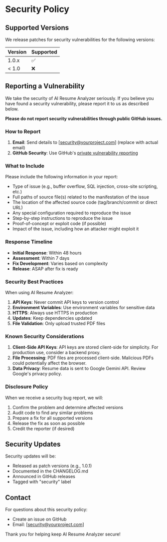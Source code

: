 # Security Policy

## Supported Versions

We release patches for security vulnerabilities for the following versions:

| Version | Supported          |
| ------- | ------------------ |
| 1.0.x   | :white_check_mark: |
| < 1.0   | :x:                |

## Reporting a Vulnerability

We take the security of AI Resume Analyzer seriously. If you believe you have found a security vulnerability, please report it to us as described below.

**Please do not report security vulnerabilities through public GitHub issues.**

### How to Report

1. **Email**: Send details to [security@yourproject.com] (replace with actual email)
2. **GitHub Security**: Use GitHub's [private vulnerability reporting](https://github.com/wondrv/ai-resume-analyzer/security/advisories/new)

### What to Include

Please include the following information in your report:

- Type of issue (e.g., buffer overflow, SQL injection, cross-site scripting, etc.)
- Full paths of source file(s) related to the manifestation of the issue
- The location of the affected source code (tag/branch/commit or direct URL)
- Any special configuration required to reproduce the issue
- Step-by-step instructions to reproduce the issue
- Proof-of-concept or exploit code (if possible)
- Impact of the issue, including how an attacker might exploit it

### Response Timeline

- **Initial Response**: Within 48 hours
- **Assessment**: Within 7 days
- **Fix Development**: Varies based on complexity
- **Release**: ASAP after fix is ready

### Security Best Practices

When using AI Resume Analyzer:

1. **API Keys**: Never commit API keys to version control
2. **Environment Variables**: Use environment variables for sensitive data
3. **HTTPS**: Always use HTTPS in production
4. **Updates**: Keep dependencies updated
5. **File Validation**: Only upload trusted PDF files

### Known Security Considerations

1. **Client-Side API Keys**: API keys are stored client-side for simplicity. For production use, consider a backend proxy.
2. **File Processing**: PDF files are processed client-side. Malicious PDFs could potentially affect the browser.
3. **Data Privacy**: Resume data is sent to Google Gemini API. Review Google's privacy policy.

### Disclosure Policy

When we receive a security bug report, we will:

1. Confirm the problem and determine affected versions
2. Audit code to find any similar problems
3. Prepare a fix for all supported versions
4. Release the fix as soon as possible
5. Credit the reporter (if desired)

## Security Updates

Security updates will be:
- Released as patch versions (e.g., 1.0.1)
- Documented in the CHANGELOG.md
- Announced in GitHub releases
- Tagged with "security" label

## Contact

For questions about this security policy:
- Create an issue on GitHub
- Email: [security@yourproject.com]

Thank you for helping keep AI Resume Analyzer secure!
